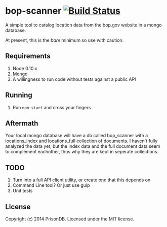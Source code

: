 # bop-scanner [![Build Status](https://secure.travis-ci.org/PrisonDB/bop-scanner.png?branch=master)](http://travis-ci.org/acao/bop-scanner)

A simple tool to catalog location data from the bop.gov website in a mongo database.

At present, this is the *bare* minimum so use with caution.

## Requirements

1. Node 0.10.x
2. Mongo
3. A willingness to run code without tests against a public API

## Running

1. Run ```npm start``` and cross your fingers

## Aftermath

Your local mongo database will have a db called bop_scanner with a locations_index and locations_full collection of documents. I haven't fully analyzed the data yet, but the index data and the full document data seem to complement eachother, thus why they are kept in seperate collections.


## TODO
1. Turn into a full API client utility, or create one that this depends on
2. Command Line tool? Or just use gulp
3. Unit tests

## License
Copyright (c) 2014 PrisonDB. Licensed under the MIT license.
